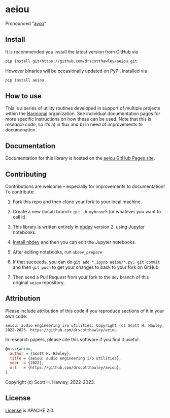 aeiou
================

<!-- WARNING: THIS FILE WAS AUTOGENERATED! DO NOT EDIT! -->

Pronounced “[ayoo](https://youtu.be/Hv6RbEOlqRo?t=24)”

## Install

It is recommended you install the latest version from GitHub via

``` sh
pip install git+https://github.com/drscotthawley/aeiou.git
```

However binaries will be occasionally updated on PyPI, installed via

``` sh
pip install aeiou
```

## How to use

This is a series of utility routines developed in support of multiple
projects within the [Harmonai](https://www.harmonai.org/) organization.
See individual documentation pages for more specific instructions on how
these can be used. Note that this is *research code*, so it’s a) in flux
and b) in need of improvements to documenation.

## Documentation

Documentation for this library is hosted on the [aeiou GitHub Pages
site](https://drscotthawley.github.io/aeiou/).

## Contributing

Contributions are welcome – especially for improvements to
documentation! To contribute:

1.  Fork this repo and then clone your fork to your local machine.

2.  Create a new (local) branch: `git -b mybranch` (or whatever you want
    to call it).

3.  This library is written entirely in [nbdev](https://nbdev.fast.ai/)
    version 2, using Jupyter notebooks.

4.  [Install nbdev](https://nbdev.fast.ai/getting_started.html#install)
    and then you can edit the Jupyter notebooks.

5.  After editing notebooks, run `nbdev_prepare`

6.  If that succeeds, you can do
    `git add *.ipynb aeiou/*.py; git commit` and then `git push` to get
    your changes to back to your fork on GitHub.

7.  Then send a Pull Request from your fork to the `dev` branch of this original `aeiou`
    repository.

## Attribution
Please include attribution of this code if you reproduce sections of it in your own code:
```
aeiou: audio engineering i/o utilities: Copyright (c) Scott H. Hawley, 2022-2023. https://github.com/drscotthawley/aeiou
```
 
 
In research papers, please cite this software if you find it useful:
```bibtex
@misc{aeiou,
  author = {Scott H. Hawley},
  title = {aeiou: audio engineering i/o utilities},
  year  = {2022},
  url   = {https://github.com/drscotthawley/aeiou},
}
```
Copyright (c) Scott H. Hawley, 2022-2023. 

## License

[License](https://github.com/drscotthawley/aeiou/blob/main/LICENSE) is
APACHE 2.0.
